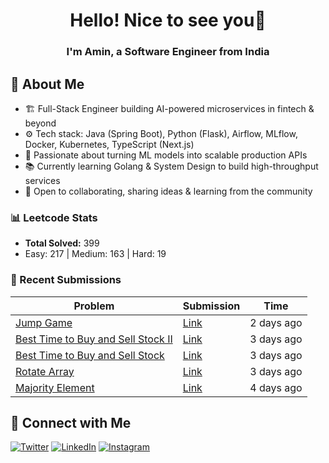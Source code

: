 
<h1 align="center">Hello! Nice to see you👋</h1>
<h3 align="center">I'm Amin, a Software Engineer from India </h3>

## 🚀 About Me  
- 🏗️ Full-Stack Engineer building AI-powered microservices in fintech & beyond
- ⚙️ Tech stack: Java (Spring Boot), Python (Flask), Airflow, MLflow, Docker, Kubernetes, TypeScript (Next.js)
- 🚀 Passionate about turning ML models into scalable production APIs
- 📚 Currently learning Golang & System Design to build high-throughput services
- 🤝 Open to collaborating, sharing ideas & learning from the community
<!--START_SECTION:LEETCODE-->
### 📊 Leetcode Stats
- **Total Solved:** 399
- Easy: 217 | Medium: 163 | Hard: 19

### 📝 Recent Submissions
| Problem | Submission | Time |
|---------|------------|------|
| [Jump Game](https://leetcode.com/problems/jump-game/) | [Link](https://leetcode.com/submissions/detail/1774614303/) | 2 days ago |
| [Best Time to Buy and Sell Stock II](https://leetcode.com/problems/best-time-to-buy-and-sell-stock-ii/) | [Link](https://leetcode.com/submissions/detail/1774037076/) | 3 days ago |
| [Best Time to Buy and Sell Stock](https://leetcode.com/problems/best-time-to-buy-and-sell-stock/) | [Link](https://leetcode.com/submissions/detail/1774026002/) | 3 days ago |
| [Rotate Array](https://leetcode.com/problems/rotate-array/) | [Link](https://leetcode.com/submissions/detail/1773797157/) | 3 days ago |
| [Majority Element](https://leetcode.com/problems/majority-element/) | [Link](https://leetcode.com/submissions/detail/1772243519/) | 4 days ago |

<!--END_SECTION:LEETCODE-->
## 📍 Connect with Me  
[![Twitter](https://img.shields.io/badge/Twitter-1DA1F2?logo=twitter&style=for-the-badge&logoColor=white)](https://twitter.com/aminlodhiya)  [![LinkedIn](https://img.shields.io/badge/LinkedIn-0077B5?logo=linkedin&style=for-the-badge&logoColor=white)](https://linkedin.com/in/aminlodhiya)  [![Instagram](https://img.shields.io/badge/Instagram-E4405F?logo=instagram&style=for-the-badge&logoColor=white)](https://instagram.com/aminlodhiya07)  
